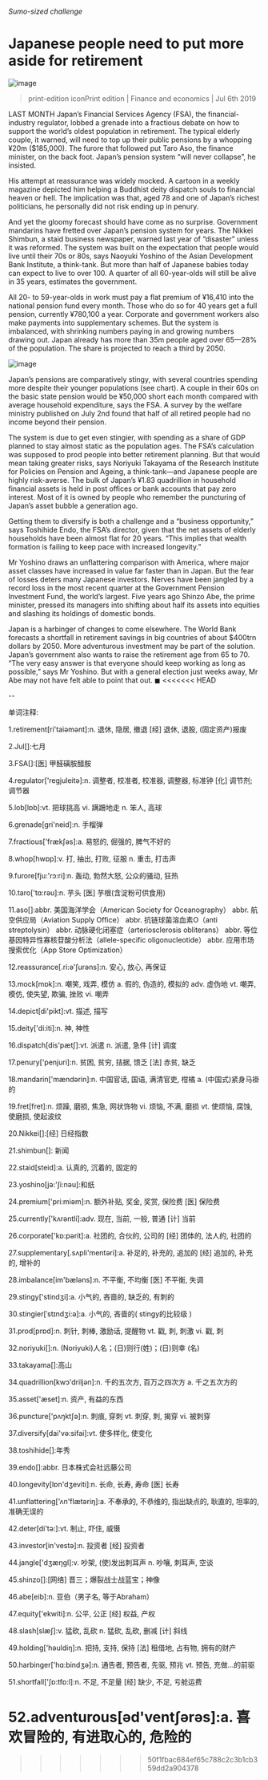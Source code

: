 ###### Sumo-sized challenge
# Japanese people need to put more aside for retirement 
![image](images/20190706_FNP001_0.jpg) 
> print-edition iconPrint edition | Finance and economics | Jul 6th 2019 
LAST MONTH Japan’s Financial Services Agency (FSA), the financial-industry regulator, lobbed a grenade into a fractious debate on how to support the world’s oldest population in retirement. The typical elderly couple, it warned, will need to top up their public pensions by a whopping ¥20m ($185,000). The furore that followed put Taro Aso, the finance minister, on the back foot. Japan’s pension system “will never collapse”, he insisted. 
His attempt at reassurance was widely mocked. A cartoon in a weekly magazine depicted him helping a Buddhist deity dispatch souls to financial heaven or hell. The implication was that, aged 78 and one of Japan’s richest politicians, he personally did not risk ending up in penury. 
And yet the gloomy forecast should have come as no surprise. Government mandarins have fretted over Japan’s pension system for years. The Nikkei Shimbun, a staid business newspaper, warned last year of “disaster” unless it was reformed. The system was built on the expectation that people would live until their 70s or 80s, says Naoyuki Yoshino of the Asian Development Bank Institute, a think-tank. But more than half of Japanese babies today can expect to live to over 100. A quarter of all 60-year-olds will still be alive in 35 years, estimates the government. 
All 20- to 59-year-olds in work must pay a flat premium of ¥16,410 into the national pension fund every month. Those who do so for 40 years get a full pension, currently ¥780,100 a year. Corporate and government workers also make payments into supplementary schemes. But the system is imbalanced, with shrinking numbers paying in and growing numbers drawing out. Japan already has more than 35m people aged over 65—28% of the population. The share is projected to reach a third by 2050. 
![image](images/20190706_FNC357.png) 
Japan’s pensions are comparatively stingy, with several countries spending more despite their younger populations (see chart). A couple in their 60s on the basic state pension would be ¥50,000 short each month compared with average household expenditure, says the FSA. A survey by the welfare ministry published on July 2nd found that half of all retired people had no income beyond their pension. 
The system is due to get even stingier, with spending as a share of GDP planned to stay almost static as the population ages. The FSA’s calculation was supposed to prod people into better retirement planning. But that would mean taking greater risks, says Noriyuki Takayama of the Research Institute for Policies on Pension and Ageing, a think-tank—and Japanese people are highly risk-averse. The bulk of Japan’s ¥1.83 quadrillion in household financial assets is held in post offices or bank accounts that pay zero interest. Most of it is owned by people who remember the puncturing of Japan’s asset bubble a generation ago. 
Getting them to diversify is both a challenge and a “business opportunity,” says Toshihide Endo, the FSA’s director, given that the net assets of elderly households have been almost flat for 20 years. “This implies that wealth formation is failing to keep pace with increased longevity.” 
Mr Yoshino draws an unflattering comparison with America, where major asset classes have increased in value far faster than in Japan. But the fear of losses deters many Japanese investors. Nerves have been jangled by a record loss in the most recent quarter at the Government Pension Investment Fund, the world’s largest. Five years ago Shinzo Abe, the prime minister, pressed its managers into shifting about half its assets into equities and slashing its holdings of domestic bonds. 
Japan is a harbinger of changes to come elsewhere. The World Bank forecasts a shortfall in retirement savings in big countries of about $400trn dollars by 2050. More adventurous investment may be part of the solution. Japan’s government also wants to raise the retirement age from 65 to 70. “The very easy answer is that everyone should keep working as long as possible,” says Mr Yoshino. But with a general election just weeks away, Mr Abe may not have felt able to point that out. ◼ 
<<<<<<< HEAD
-- 
 单词注释:
1.retirement[ri'taiәmәnt]:n. 退休, 隐居, 撤退 [经] 退休, 退股, (固定资产)报废 
2.Jul[]:七月 
3.FSA[]:[医] 甲醛磺胺醋胺 
4.regulator['regjuleitә]:n. 调整者, 校准者, 校准器, 调整器, 标准钟 [化] 调节剂; 调节器 
5.lob[lɒb]:vt. 把球挑高 vi. 蹒跚地走 n. 笨人, 高球 
6.grenade[gri'neid]:n. 手榴弹 
7.fractious['frækʃәs]:a. 易怒的, 倔强的, 脾气不好的 
8.whop[hwɒp]:v. 打, 抽出, 打败, 征服 n. 重击, 打击声 
9.furore[fju:'rɔ:ri]:n. 轰动, 勃然大怒, 公众的骚动, 狂热 
10.taro['tɑ:rәu]:n. 芋头 [医] 芋根(含淀粉可供食用) 
11.aso[]:abbr. 美国海洋学会（American Society for Oceanography） abbr. 航空供应局（Aviation Supply Office） abbr. 抗链球菌溶血素O（anti streptolysin） abbr. 动脉硬化闭塞症（arteriosclerosis obliterans） abbr. 等位基因特异性寡核苷酸分析法（allele-specific oligonucleotide） abbr. 应用市场搜索优化（App Store Optimization） 
12.reassurance[.ri:ә'ʃurәns]:n. 安心, 放心, 再保证 
13.mock[mɒk]:n. 嘲笑, 戏弄, 模仿 a. 假的, 伪造的, 模拟的 adv. 虚伪地 vt. 嘲弄, 模仿, 使失望, 欺骗, 挫败 vi. 嘲弄 
14.depict[di'pikt]:vt. 描述, 描写 
15.deity['di:iti]:n. 神, 神性 
16.dispatch[dis'pætʃ]:vt. 派遣 n. 派遣, 急件 [计] 调度 
17.penury['penjuri]:n. 贫困, 贫穷, 拮据, 馈乏 [法] 赤贫, 缺乏 
18.mandarin['mændәrin]:n. 中国官话, 国语, 满清官吏, 柑橘 a. (中国式)紧身马褂的 
19.fret[fret]:n. 烦躁, 磨损, 焦急, 网状饰物 vi. 烦恼, 不满, 磨损 vt. 使烦恼, 腐蚀, 使磨损, 使起波纹 
20.Nikkei[]:[经] 日经指数 
21.shimbun[]: 新闻 
22.staid[steid]:a. 认真的, 沉着的, 固定的 
23.yoshino[jә:'ʃi:nәu]:和纸 
24.premium['pri:miәm]:n. 额外补贴, 奖金, 奖赏, 保险费 [医] 保险费 
25.currently['kʌrәntli]:adv. 现在, 当前, 一般, 普通 [计] 当前 
26.corporate['kɒ:pәrit]:a. 社团的, 合伙的, 公司的 [经] 团体的, 法人的, 社团的 
27.supplementary[.sʌpli'mentәri]:a. 补足的, 补充的, 追加的 [经] 追加的, 补充的, 增补的 
28.imbalance[im'bælәns]:n. 不平衡, 不均衡 [医] 不平衡, 失调 
29.stingy['stindʒi]:a. 小气的, 吝啬的, 缺乏的, 有刺的 
30.stingier[ˈstɪndʒi:ə]:a. 小气的, 吝啬的( stingy的比较级 ) 
31.prod[prɒd]:n. 刺针, 刺棒, 激励话, 提醒物 vt. 戳, 刺, 刺激 vi. 戳, 刺 
32.noriyuki[]:n. (Noriyuki)人名；(日)则行(姓)；(日)则幸 (名) 
33.takayama[]:高山 
34.quadrillion[kwɔ'driljәn]:n. 千的五次方, 百万之四次方 a. 千之五次方的 
35.asset['æset]:n. 资产, 有益的东西 
36.puncture['pʌŋktʃә]:n. 刺痕, 穿刺 vt. 刺穿, 刺, 揭穿 vi. 被刺穿 
37.diversify[dai'vә:sifai]:vt. 使多样化, 使变化 
38.toshihide[]:年秀 
39.endo[]:abbr. 日本株式会社远藤公司 
40.longevity[lɒn'dʒeviti]:n. 长命, 长寿, 寿命 [医] 长寿 
41.unflattering['ʌn'flætәriŋ]:a. 不奉承的, 不恭维的, 指出缺点的, 耿直的, 坦率的, 准确无误的 
42.deter[di'tә:]:vt. 制止, 吓住, 威慑 
43.investor[in'vestә]:n. 投资者 [经] 投资者 
44.jangle['dʒæŋgl]:v. 吵架, (使)发出刺耳声 n. 吵嚷, 刺耳声, 空谈 
45.shinzo[]:[网络] 晋三；爆裂战士战蓝宝；神像 
46.abe[eib]:n. 亚伯（男子名, 等于Abraham） 
47.equity['ekwiti]:n. 公平, 公正 [经] 权益, 产权 
48.slash[slæʃ]:v. 猛砍, 乱砍 n. 猛砍, 乱砍, 删减 [计] 斜线 
49.holding['hәuldiŋ]:n. 把持, 支持, 保持 [法] 租借地, 占有物, 拥有的财产 
50.harbinger['hɑ:bindʒә]:n. 通告者, 预告者, 先驱, 预兆 vt. 预告, 充做...的前驱 
51.shortfall['ʃɒ:tfɒ:l]:n. 不足, 不足量 [经] 缺少, 不足, 亏舱运费 
52.adventurous[әd'ventʃәrәs]:a. 喜欢冒险的, 有进取心的, 危险的 
=======
>>>>>>> 50f1fbac684ef65c788c2c3b1cb359dd2a904378
